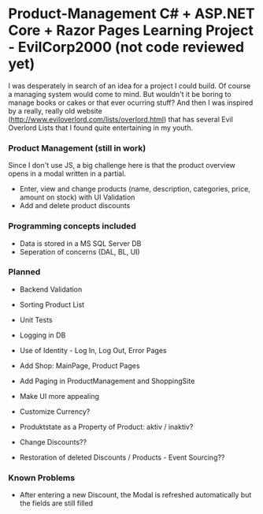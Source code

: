 # Product-Management C# + ASP.NET Core + Razor Pages Learning Project - EvilCorp2000 (not code reviewed yet)

I was desperately in search of an idea for a project I could build. Of course a managing system would come to mind. But wouldn't it be boring to manage books or cakes or that ever ocurring stuff?
And then I was inspired by a really, really old website (http://www.eviloverlord.com/lists/overlord.html) that has several Evil Overlord Lists that I found quite entertaining in my youth.


### Product Management (still in work)
Since I don't use JS, a big challenge here is that the product overview opens in a modal written in  a partial.

* Enter, view and change products (name, description, categories, price, amount on stock) with UI Validation
* Add and delete product discounts


### Programming concepts included 
* Data is stored in a MS SQL Server DB
* Seperation of concerns (DAL, BL, UI)


### Planned
* Backend Validation
* Sorting Product List
* Unit Tests
* Logging in DB
* Use of Identity - Log In, Log Out, Error Pages

* Add Shop: MainPage, Product Pages
* Add Paging in ProductManagement and ShoppingSite

* Make UI more appealing
* Customize Currency?
* Produktstate as a Property of Product: aktiv / inaktiv?
* Change Discounts??
* Restoration of deleted Discounts / Products - Event Sourcing??


### Known Problems
* After entering a new Discount, the Modal is refreshed automatically but the fields are still filled



